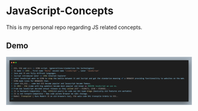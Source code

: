 # JavaScript-Concepts
This is my personal repo regarding JS related concepts.

## Demo
<img src = intro.png>
